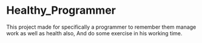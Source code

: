 # Healthy_Programmer
This project made for specifically a programmer to remember them manage work as well as health also, And do some exercise in his working time.
